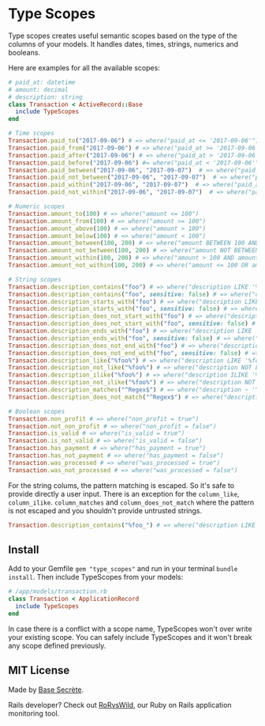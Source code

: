 # Type Scopes

Type scopes creates useful semantic scopes based on the type of the columns of your models.
It handles dates, times, strings, numerics and booleans.

Here are examples for all the available scopes:

```ruby
# paid_at: datetime
# amount: decimal
# description: string
class Transaction < ActiveRecord::Base
  include TypeScopes
end

# Time scopes
Transaction.paid_to("2017-09-06") # => where("paid_at <= '2017-09-06'")
Transaction.paid_from("2017-09-06") # => where("paid_at >= '2017-09-06'")
Transaction.paid_after("2017-09-06") # => where("paid_at > '2017-09-06'")
Transaction.paid_before("2017-09-06") #= where("paid_at < '2017-09-06'")
Transaction.paid_between("2017-09-06", "2017-09-07")  # => where("paid_at BETWEEN '2017-09-06' AND '2017-09-07'")
Transaction.paid_not_between("2017-09-06", "2017-09-07")  # => where("paid_at NOT BETWEEN '2017-09-06' AND '2017-09-07'")
Transaction.paid_within("2017-09-06", "2017-09-07")  # => where("paid_at > '2017-09-06' AND paid_at < '2017-09-07'")
Transaction.paid_not_within("2017-09-06", "2017-09-07")  # => where("paid_at <= '2017-09-06' OR paid_at >= '2017-09-07'")

# Numeric scopes
Transaction.amount_to(100) # => where("amount <= 100")
Transaction.amount_from(100) # => where("amount >= 100")
Transaction.amount_above(100) # => where("amount > 100")
Transaction.amount_below(100) # => where("amount < 100")
Transaction.amount_between(100, 200) # => where("amount BETWEEN 100 AND 200")
Transaction.amount_not_between(100, 200) # => where("amount NOT BETWEEN 100 AND 200")
Transaction.amount_within(100, 200) # => where("amount > 100 AND amount < 200")
Transaction.amount_not_within(100, 200) # => where("amount <= 100 OR amount >= 200")

# String scopes
Transaction.description_contains("foo") # => where("description LIKE '%foo%'")
Transaction.description_contains("foo", sensitive: false) # => where("description ILIKE '%foo%'")
Transaction.description_starts_with("foo") # => where("description LIKE 'foo%'")
Transaction.description_starts_with("foo", sensitive: false) # => where("description ILIKE 'foo%'")
Transaction.description_does_not_start_with("foo") # => where("description NOT LIKE 'foo%'")
Transaction.description_does_not_start_with("foo", sensitive: false) # => where("description NOT ILIKE 'foo%'")
Transaction.description_ends_with("foo") # => where("description LIKE '%foo'")
Transaction.description_ends_with("foo", sensitive: false) # => where("description ILIKE '%foo'")
Transaction.description_does_not_end_with("foo") # => where("description NOT LIKE '%foo'")
Transaction.description_does_not_end_with("foo", sensitive: false) # => where("description NOT ILIKE '%foo'")
Transaction.description_like("%foo%") # => where("description LIKE '%foo%'")
Transaction.description_not_like("%foo%") # => where("description NOT LIKE '%foo%'")
Transaction.description_ilike("%foo%") # => where("description ILIKE '%foo%'")
Transaction.description_not_ilike("%foo%") # => where("description NOT ILIKE '%foo%'")
Transaction.description_matches("^Regex$") # => where("description ~ '^Regex$'")
Transaction.description_does_not_match("^Regex$") # => where("description !~ '^Regex$'")

# Boolean scopes
Transaction.non_profit # => where("non_profit = true")
Transaction.not_non_profit # => where("non_profit = false")
Transaction.is_valid # => where("is_valid = true")
Transaction.is_not_valid # => where("is_valid = false")
Transaction.has_payment # => where("has_payment = true")
Transaction.has_not_payment # => where("has_payment = false")
Transaction.was_processed # => where("was_processed = true")
Transaction.was_not_processed # => where("was_processed = false")
```

For the string colums, the pattern matching is escaped. So it's safe to provide directly a user input. There is an exception for the `column_like`, `column_ilike`. `column_matches` and `column_does_not_match` where the pattern is not escaped and you shouldn't provide untrusted strings.

```ruby
Transaction.description_contains("%foo_") # => where("description LIKE '%[%]foo[_]%'")
```

## Install

Add to your Gemfile `gem "type_scopes"` and run in your terminal `bundle install`. Then include TypeScopes from your models:

```ruby
# /app/models/transaction.rb
class Transaction < ApplicationRecord
  include TypeScopes
end
```

In case there is a conflict with a scope name, TypeScopes won't over write your existing scope. You can safely include TypeScopes and it won't break any scope defined previously.

## MIT License

Made by [Base Secrète](https://basesecrete.com/en).

Rails developer? Check out [RoRvsWild](https://www.rorvswild.com), our Ruby on Rails application monitoring tool.
